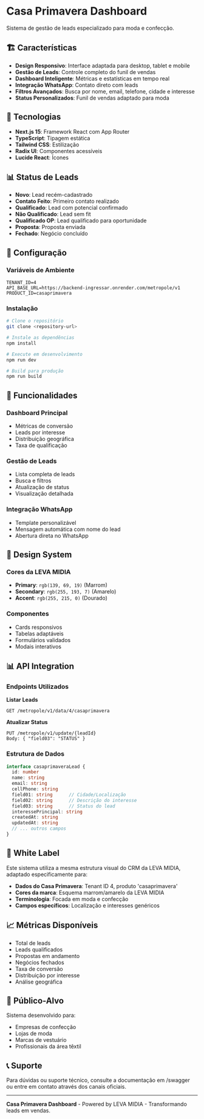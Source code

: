 # Casa Primavera Dashboard

Sistema de gestão de leads especializado para moda e confecção.

## 🏗️ Características

- **Design Responsivo**: Interface adaptada para desktop, tablet e mobile
- **Gestão de Leads**: Controle completo do funil de vendas
- **Dashboard Inteligente**: Métricas e estatísticas em tempo real
- **Integração WhatsApp**: Contato direto com leads
- **Filtros Avançados**: Busca por nome, email, telefone, cidade e interesse
- **Status Personalizados**: Funil de vendas adaptado para moda

## 🚀 Tecnologias

- **Next.js 15**: Framework React com App Router
- **TypeScript**: Tipagem estática
- **Tailwind CSS**: Estilização
- **Radix UI**: Componentes acessíveis
- **Lucide React**: Ícones

## 📊 Status de Leads

- **Novo**: Lead recém-cadastrado
- **Contato Feito**: Primeiro contato realizado
- **Qualificado**: Lead com potencial confirmado
- **Não Qualificado**: Lead sem fit
- **Qualificado OP**: Lead qualificado para oportunidade
- **Proposta**: Proposta enviada
- **Fechado**: Negócio concluído

## 🔧 Configuração

### Variáveis de Ambiente

```env
TENANT_ID=4
API_BASE_URL=https://backend-ingressar.onrender.com/metropole/v1
PRODUCT_ID=casaprimavera
```

### Instalação

```bash
# Clone o repositório
git clone <repository-url>

# Instale as dependências
npm install

# Execute em desenvolvimento
npm run dev

# Build para produção
npm run build
```

## 📱 Funcionalidades

### Dashboard Principal
- Métricas de conversão
- Leads por interesse
- Distribuição geográfica
- Taxa de qualificação

### Gestão de Leads
- Lista completa de leads
- Busca e filtros
- Atualização de status
- Visualização detalhada

### Integração WhatsApp
- Template personalizável
- Mensagem automática com nome do lead
- Abertura direta no WhatsApp

## 🎨 Design System

### Cores da LEVA MIDIA
- **Primary**: `rgb(139, 69, 19)` (Marrom)
- **Secondary**: `rgb(255, 193, 7)` (Amarelo)
- **Accent**: `rgb(255, 215, 0)` (Dourado)

### Componentes
- Cards responsivos
- Tabelas adaptáveis
- Formulários validados
- Modais interativos

## 📊 API Integration

### Endpoints Utilizados

**Listar Leads**
```
GET /metropole/v1/data/4/casaprimavera
```

**Atualizar Status**
```
PUT /metropole/v1/update/{leadId}
Body: { "field03": "STATUS" }
```

### Estrutura de Dados

```typescript
interface casaprimaveraLead {
  id: number
  name: string
  email: string
  cellPhone: string
  field01: string      // Cidade/Localização
  field02: string      // Descrição do interesse
  field03: string      // Status do lead
  interessePrincipal: string
  createdAt: string
  updatedAt: string
  // ... outros campos
}
```

## 🔄 White Label

Este sistema utiliza a mesma estrutura visual do CRM da LEVA MIDIA, adaptado especificamente para:

- **Dados do Casa Primavera**: Tenant ID 4, produto 'casaprimavera'
- **Cores da marca**: Esquema marrom/amarelo da LEVA MIDIA
- **Terminologia**: Focada em moda e confecção
- **Campos específicos**: Localização e interesses genéricos

## 📈 Métricas Disponíveis

- Total de leads
- Leads qualificados
- Propostas em andamento
- Negócios fechados
- Taxa de conversão
- Distribuição por interesse
- Análise geográfica

## 🎯 Público-Alvo

Sistema desenvolvido para:
- Empresas de confecção
- Lojas de moda
- Marcas de vestuário
- Profissionais da área têxtil

## 📞 Suporte

Para dúvidas ou suporte técnico, consulte a documentação em /swagger ou entre em contato através dos canais oficiais.

---

**Casa Primavera Dashboard** - Powered by LEVA MIDIA - Transformando leads em vendas.
